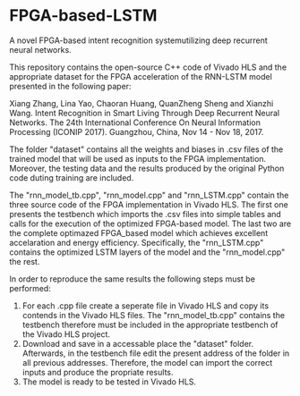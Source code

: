 # FPGA-based-LSTM
A novel FPGA-based intent recognition systemutilizing deep recurrent neural networks.

This repository contains the open-source C++ code of Vivado HLS and the appropriate dataset for the FPGA acceleration of the RNN-LSTM model presented in the following paper:

Xiang Zhang, Lina Yao, Chaoran Huang, QuanZheng Sheng and Xianzhi Wang. Intent Recognition in Smart Living Through Deep Recurrent Neural Networks. The 24th International Conference On Neural Information Processing (ICONIP 2017). Guangzhou, China, Nov 14 - Nov 18, 2017.

The folder "dataset" contains all the weights and biases in .csv files of the trained model that will be used as inputs to the FPGA implementation. Moreover, the testing data and the results produced by the original Python code duting training are included.

The "rnn_model_tb.cpp", "rnn_model.cpp" and "rnn_LSTM.cpp" contain the three source code of the FPGA implementation in Vivado HLS. 
The first one presents the testbench which imports the .csv files into simple tables and calls for the execution of the optimized FPGA-based model.
The last two are the complete optimazed FPGA_based model which achieves excellent accelaration and energy efficiency. Specifically, the "rnn_LSTM.cpp" contains the optimized LSTM layers of the model and the "rnn_model.cpp" the rest.

In order to reproduce the same results the following steps must be performed:
1. For each .cpp file create a seperate file in Vivado HLS and copy its contends in the Vivado HLS files. The "rnn_model_tb.cpp" contains the testbench therefore must be included in the appropriate testbench of the Vivado HLS project.
2. Download and save in a accessable place the "dataset" folder. Afterwards, in the testbench file edit the present address of the folder in all previous addresses. Therefore, the model can import the correct inputs and produce the propriate results.
3. The model is ready to be tested in Vivado HLS.




